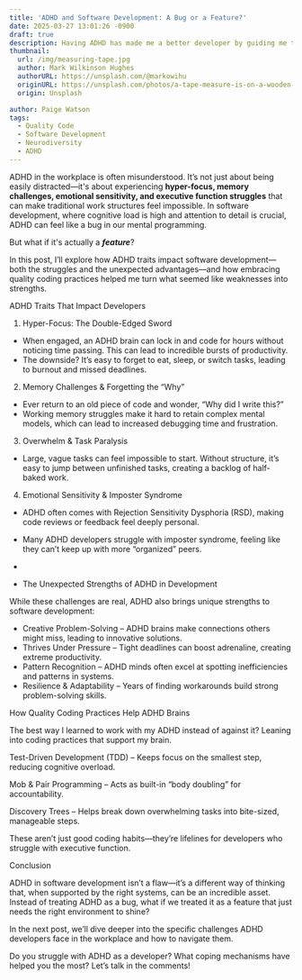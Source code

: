 ```yaml
---
title: 'ADHD and Software Development: A Bug or a Feature?'
date: 2025-03-27 13:01:26 -0900
draft: true
description: Having ADHD has made me a better developer by guiding me to amazing practices.
thumbnail:
  url: /img/measuring-tape.jpg
  author: Mark Wilkinson Hughes
  authorURL: https://unsplash.com/@markowihu
  originURL: https://unsplash.com/photos/a-tape-measure-is-on-a-wooden-table-VdB1EHqEzX0
  origin: Unsplash

author: Paige Watson
tags:
  - Quality Code
  - Software Development
  - Neurodiversity
  - ADHD
---
```


ADHD in the workplace is often misunderstood. It’s not just about being easily distracted—it's about experiencing
**hyper-focus, memory challenges, emotional sensitivity, and executive function struggles** that can make traditional work
structures feel impossible. In software development, where cognitive load is high and attention to detail is crucial,
ADHD can feel like a bug in our mental programming.

But what if it's actually a **_feature_**?

In this post, I’ll explore how ADHD traits impact software development—both the struggles and the unexpected
advantages—and how embracing quality coding practices helped me turn what seemed like weaknesses into strengths.

ADHD Traits That Impact Developers

1. Hyper-Focus: The Double-Edged Sword
- When engaged, an ADHD brain can lock in and code for hours without noticing time passing. This can lead to incredible bursts of productivity.
- The downside? It’s easy to forget to eat, sleep, or switch tasks, leading to burnout and missed deadlines.
2. Memory Challenges & Forgetting the “Why”
- Ever return to an old piece of code and wonder, “Why did I write this?”
- Working memory struggles make it hard to retain complex mental models, which can lead to increased debugging time and frustration.
3. Overwhelm & Task Paralysis
- Large, vague tasks can feel impossible to start.
Without structure, it’s easy to jump between unfinished tasks, creating a backlog of half-baked work.
4. Emotional Sensitivity & Imposter Syndrome
- ADHD often comes with Rejection Sensitivity Dysphoria (RSD), making code reviews or feedback feel deeply personal.
- Many ADHD developers struggle with imposter syndrome, feeling like they can’t keep up with more “organized” peers.

- 
- The Unexpected Strengths of ADHD in Development

While these challenges are real, ADHD also brings unique strengths to software development:

- Creative Problem-Solving – ADHD brains make connections others might miss, leading to innovative solutions.
- Thrives Under Pressure – Tight deadlines can boost adrenaline, creating extreme productivity.
- Pattern Recognition – ADHD minds often excel at spotting inefficiencies and patterns in systems.
- Resilience & Adaptability – Years of finding workarounds build strong problem-solving skills.

How Quality Coding Practices Help ADHD Brains

The best way I learned to work with my ADHD instead of against it? Leaning into coding practices that support my brain.

Test-Driven Development (TDD) – Keeps focus on the smallest step, reducing cognitive overload.

Mob & Pair Programming – Acts as built-in “body doubling” for accountability.

Discovery Trees – Helps break down overwhelming tasks into bite-sized, manageable steps.

These aren’t just good coding habits—they’re lifelines for developers who struggle with executive function.

Conclusion

ADHD in software development isn’t a flaw—it’s a different way of thinking that, when supported by the right systems, can be an incredible asset. Instead of treating ADHD as a bug, what if we treated it as a feature that just needs the right environment to shine?

In the next post, we’ll dive deeper into the specific challenges ADHD developers face in the workplace and how to navigate them.

Do you struggle with ADHD as a developer? What coping mechanisms have helped you the most? Let’s talk in the comments!

